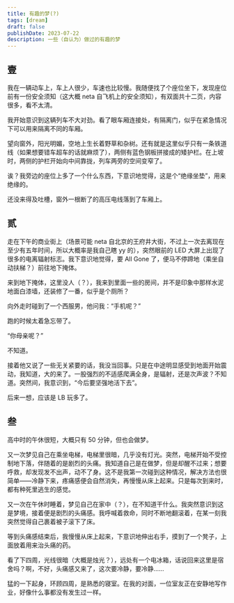 ```yaml
---
title: 有趣的梦(?)
tags: [dream]
draft: false
publishDate: 2023-07-22
description: 一些（自认为）做过的有趣的梦
---
```


## 壹

我在一辆动车上，车上人很少，车速也比较慢。我随便找了个座位坐下，发现座位前有一份安全须知（这大概 neta 自飞机上的安全须知），有双面共十二页，内容很多，看不太清。

我开始意识到这辆列车不大对劲。看了眼车厢连接处，有隔离门，似乎在紧急情况下可以用来隔离不同的车厢。

望向窗外，阳光明媚，空地上生长着野草和杂树。还有就是这里似乎只有一条铁道线（如果想要错车超车的话就麻烦了），两侧有蓝色钢板拼接成的矮护栏。在上坡时，两侧的护栏开始向中间靠拢，列车两旁的空间变窄了。

诶？我旁边的座位上多了一个什么东西，下意识地觉得，这是个“绝缘坐垫”，用来绝缘的。

还没来得及吐槽，窗外一根断了的高压电线落到了车厢上。

## 贰

走在下午的商业街上（场景可能 neta 自北京的王府井大街，不过上一次去离现在至少有五年时间，所以大概率是我自己瞎 yy 的），突然眼前的 LED 大屏上出现了很多的电离辐射标志。我下意识地觉得，要 All Gone 了，便马不停蹄地（乘坐自动扶梯？）前往地下掩体。

来到地下掩体，这里没人（？），我来到里面一些的房间，并不是印象中那样水泥地面白漆墙，还装修了一番，似乎是个厕所？

向外走时碰到了一个西服男，他问我：“手机呢？”

跑的时候太着急忘带了。

“你母亲呢？”

不知道。

接着他又说了一些无关紧要的话，我没当回事。只是在中途明显感受到地面开始震动，我知道，大的来了。一股强烈的不适感爬满全身，是辐射，还是次声波？不知道。突然间，我意识到，“今后要坚强地活下去”。

后来一想，应该是 LB 玩多了。

## 叁

高中时的午休很短，大概只有 50 分钟，但也会做梦。

又一次梦见自己在乘坐电梯，电梯里很暗，几乎没有灯光。突然，电梯开始不受控制地下落，伴随着的是剧烈的头痛。我知道自己是在做梦，但是却醒不过来；想要呼救，却发现发不出声，动不了身。这不是我第一次碰到这种情况，解决方法也很简单——冷静下来，疼痛感便会自然消失，再慢慢从床上起来。只是每次到来时，都有种死里逃生的感觉。

又一次在午休时睡着，梦见自己在家中（？），在不知道干什么。我突然意识到这是梦境，接着便是剧烈的头痛感。我呼喊着救命，同时不断地翻滚着，在某一刻我突然觉得自己裹着被子滚下了床。

等到头痛感结束后，我慢慢从床上起来，下意识地伸出右手，摸到了一个凳子，上面放着用来治头痛的药。

看了下四周，光线很暗（大概是烛光？），远处有一个电冰箱，话说回来这里是宿舍吗？啊，不好，头痛感又来了，这次要冷静，要冷静……

猛的一下起身，环顾四周，是熟悉的寝室。在我的对面，一位室友正在安静地写作业，好像什么事都没有发生过一样。
